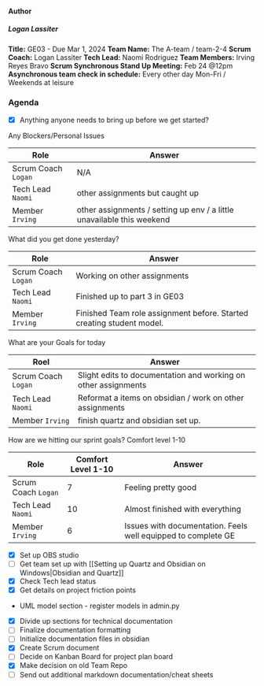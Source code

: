 #### Author
##### Logan Lassiter
**Title:** GE03 - Due Mar 1, 2024
**Team Name:** The A-team / team-2-4
__Scrum Coach:__ Logan Lassiter
__Tech Lead:__ Naomi Rodriguez
__Team Members:__ Irving Reyes Bravo
__Scrum Synchronous Stand Up Meeting:__ Feb 24 @12pm
__Asynchronous team check in schedule:__ Every other day Mon-Fri / Weekends at leisure

### Agenda


- [x] Anything anyone needs to bring up before we get started?

Any Blockers/Personal Issues

| Role                | Answer                                                                 |
| ------------------- | ---------------------------------------------------------------------- |
| Scrum Coach `Logan` | N/A                                                                    |
| Tech Lead `Naomi`   | other assignments but caught up                                        |
| Member `Irving`     | other assignments / setting up env / a little unavailable this weekend |

What did you get done yesterday?

| Role                | Answer                                                                |
| ------------------- | --------------------------------------------------------------------- |
| Scrum Coach `Logan` | Working on other assignments                                          |
| Tech Lead `Naomi`   | Finished up to part 3 in GE03                                         |
| Member `Irving`     | Finished Team role assignment before. Started creating student model. |

What are your Goals for today

| Roel                | Answer                                                         |
| ------------------- | -------------------------------------------------------------- |
| Scrum Coach `Logan` | Slight edits to documentation and working on other assignments |
| Tech Lead `Naomi`   | Reformat a items on obsidian / work on other assignments       |
| Member `Irving`     | finish quartz and obsidian set up.                             |

How are we hitting our sprint goals? Comfort level 1-10

| Role                | Comfort Level 1-10 | Answer                                                        |
| ------------------- | ------------------ | ------------------------------------------------------------- |
| Scrum Coach `Logan` | 7                  | Feeling pretty good                                           |
| Tech Lead `Naomi`   | 10                 | Almost finished with everything                               |
| Member `Irving`     | 6                  | Issues with documentation. Feels well equipped to complete GE |

- [x] Set up OBS studio
- [ ] Get team set up with [[Setting up Quartz and Obsidian on Windows|Obsidian and Quartz]]
- [x] Check Tech lead status
- [x] Get details on project friction points
- UML model section - register models in admin.py
- [x] Divide up sections for technical documentation
- [ ] Finalize documentation formatting
- [ ] Initialize documentation files in obsidian
- [x] Create Scrum document
- [ ] Decide on Kanban Board for project plan board
- [x] Make decision on old Team Repo
- [ ] Send out additional markdown documentation/cheat sheets
